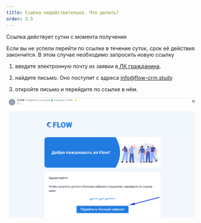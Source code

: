 ```yaml
---
title: Ссылка недействительна. Что делать?
order: 3.5
---
```


Cсылка действует сутки с момента получения

Если вы не успели перейти по ссылке в течение суток, срок её действия закончится. В этом случае необходимо запросить новую ссылку

1. введите электронную почту из заявки в[ ЛК гражданина](https://lk.flow-crm.study/).

2. найдите письмо. Оно поступит с адреса info@flow-crm.study

3. откройте письмо и перейдите по ссылке в нём.

![](<.gitbook/assets/image (15).png>)